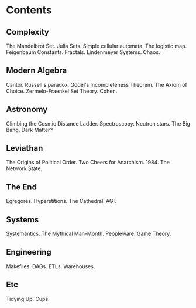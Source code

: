 # Contents

## Complexity

The Mandelbrot Set. Julia Sets. Simple cellular automata. The logistic map. Feigenbaum Constants. Fractals. Lindenmeyer Systems. Chaos.

## Modern Algebra

Cantor. Russell's paradox. Gödel's Incompleteness Theorem. The Axiom of Choice. Zermelo-Fraenkel Set Theory. Cohen.

## Astronomy

Climbing the Cosmic Distance Ladder. Spectroscopy. Neutron stars. The Big Bang. Dark Matter?

## Leviathan

The Origins of Political Order. Two Cheers for Anarchism. 1984. The Network State.

## The End

Egregores. Hyperstitions. The Cathedral. AGI.

## Systems

Systemantics. The Mythical Man-Month. Peopleware. Game Theory.

## Engineering

Makefiles. DAGs. ETLs. Warehouses.

## Etc

Tidying Up. Cups.
